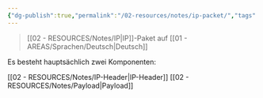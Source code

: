 ```yaml
---
{"dg-publish":true,"permalink":"/02-resources/notes/ip-packet/","tags":["netzwerk/ip","inProgress"],"noteIcon":""}
---
```


> [[02 - RESOURCES/Notes/IP\|IP]]-Paket auf [[01 - AREAS/Sprachen/Deutsch\|Deutsch]] 

Es besteht hauptsächlich zwei Komponenten:

[[02 - RESOURCES/Notes/IP-Header\|IP-Header]]
[[02 - RESOURCES/Notes/Payload\|Payload]]